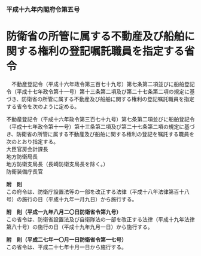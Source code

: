 ### 平成十九年内閣府令第五号  
# 防衛省の所管に属する不動産及び船舶に関する権利の登記嘱託職員を指定する省令  
　不動産登記令（平成十六年政令第三百七十九号）第七条第二項並びに船舶登記令（平成十七年政令第十一号）第十三条第二項及び第二十七条第二項の規定に基づき、防衛省の所管に属する不動産及び船舶に関する権利の登記嘱託職員を指定する省令を次のように定める。  
  
不動産登記令（平成十六年政令第三百七十九号）第七条第二項並びに船舶登記令（平成十七年政令第十一号）第十三条第二項及び第二十七条第二項の規定に基づき、防衛省の所管に属する不動産及び船舶に関する権利の登記を嘱託する職員を次のとおり指定する。  
大臣官房会計課長  
地方防衛局長  
地方防衛支局長（長崎防衛支局長を除く。）  
防衛装備庁長官  
  
**附　則**  
この府令は、防衛庁設置法等の一部を改正する法律（平成十八年法律第百十八号）の施行の日（平成十九年一月九日）から施行する。  
  
**附　則（平成一九年八月二〇日防衛省令第九号）**  
この省令は、防衛省設置法及び自衛隊法の一部を改正する法律（平成十九年法律第八十号）の施行の日（平成十九年九月一日）から施行する。  
  
**附　則（平成二七年一〇月一日防衛省令第一七号）**  
この省令は、平成二十七年十月一日から施行する。  
  
